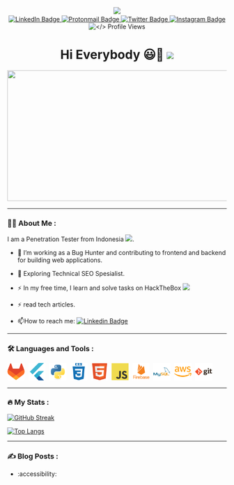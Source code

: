 <div id="header" align="center">
  <img src="https://media.giphy.com/media/Ah0LjkcCzAF1VSxLBK/giphy.gif" width="100"/>
</div>
                                                     
<div id="badges" align="center">
  <a href="your-linkedin-URL">
    <img src="https://img.shields.io/badge/LinkedIn-blue?style=for-the-badge&logo=linkedin&logoColor=white" alt="LinkedIn Badge"/>
  </a>
  <a href="your-protonmail-URL">
    <img src="https://img.shields.io/badge/Protonmail-purple?style=for-the-badge&logo=protonmail&logoColor=white" alt="Protonmail Badge"/>
  </a>
  <a href="your-twitter-URL">
    <img src="https://img.shields.io/badge/Twitter-black?style=for-the-badge&logo=twitter&logoColor=white" alt="Twitter Badge"/>
  </a>
   <a href="your-instagram-URL">
    <img src="https://img.shields.io/badge/Instagram-red?style=for-the-badge&logo=instagram&logoColor=white" alt="Instagram Badge"/>
   </a>
</div>

<div align="center">
 <img src="https://komarev.com/ghpvc/?username=arashiyans&style=flat-square&color=orange" alt="</> Profile Views"/>
</div>

<h1 align="center">
 Hi Everybody 😃👋
  <img src="https://media.giphy.com/media/hvRJCLFzcasrR4ia7z/giphy.gif" width="30px"/>
</h1>

<div align="center">
  <img src="https://media.giphy.com/media/dWesBcTLavkZuG35MI/giphy.gif" width="600" height="300"/>
</div>


---

### :woman_technologist: About Me :
I am a Penetration Tester from Indonesia <img src="https://media.giphy.com/media/o0vwzuFwCGAFO/giphy.gif" width="30">.
- :telescope: I’m working as a Bug Hunter and contributing to frontend and backend for building web applications.

- :seedling: Exploring Technical SEO Spesialist.

- :zap: In my free time, I learn and solve tasks on HackTheBox <img src=https://media.giphy.com/media/8kbKiEVJDQRxm5OmZq/giphy.gif>
- :zap: read tech articles.

- :mailbox:How to reach me: [![Linkedin Badge](https://img.shields.io/badge/-linkedin-blue?style=flat&logo=Linkedin&logoColor=white)](www.linkedin.com/in/re-william)

---

### :hammer_and_wrench: Languages and Tools :
<div>
  <img src="https://github.com/devicons/devicon/blob/master/icons/gitlab/gitlab-original.svg" title="Gitlab" alt="Gitlab" width="40" height="40"/>&nbsp;
  <img src="https://github.com/devicons/devicon/blob/master/icons/flutter/flutter-original.svg" title="Flutter" alt="Flutter" width="40" height="40"/>&nbsp;
  <img src="https://github.com/devicons/devicon/blob/master/icons/python/python-original.svg" title="Python" alt="Python" width="40" height="40"/>&nbsp;
  <img src="https://github.com/devicons/devicon/blob/master/icons/css3/css3-plain-wordmark.svg"  title="CSS3" alt="CSS" width="40" height="40"/>&nbsp;
  <img src="https://github.com/devicons/devicon/blob/master/icons/html5/html5-original.svg" title="HTML5" alt="HTML" width="40" height="40"/>&nbsp;
  <img src="https://github.com/devicons/devicon/blob/master/icons/javascript/javascript-original.svg" title="JavaScript" alt="JavaScript" width="40" height="40"/>&nbsp;
  <img src="https://github.com/devicons/devicon/blob/master/icons/firebase/firebase-plain-wordmark.svg" title="Firebase" alt="Firebase" width="40" height="40"/>&nbsp;
  <img src="https://github.com/devicons/devicon/blob/master/icons/mysql/mysql-original-wordmark.svg" title="MySQL"  alt="MySQL" width="40" height="40"/>&nbsp;
  <img src="https://github.com/devicons/devicon/blob/master/icons/amazonwebservices/amazonwebservices-plain-wordmark.svg" title="AWS" alt="AWS" width="40" height="40"/>&nbsp;
  <img src="https://github.com/devicons/devicon/blob/master/icons/git/git-original-wordmark.svg" title="Git" **alt="Git" width="40" height="40"/>
</div>


---

### :fire: My Stats :
[![GitHub Streak](http://github-readme-streak-stats.herokuapp.com?user=arashiyans&theme=dark&background=000000)](https://git.io/streak-stats)

[![Top Langs](https://github-readme-stats.vercel.app/api/top-langs/?username=arashiyans&layout=compact&theme=vision-friendly-dark)](https://github.com/arashiyans/github-readme-stats)


---

### :writing_hand: Blog Posts :
 - :accessibility: <a href="https://medium.com/"> 
 </a>


<!-- BLOG-POST-LIST:START -->
<!-- BLOG-POST-LIST:END -->
